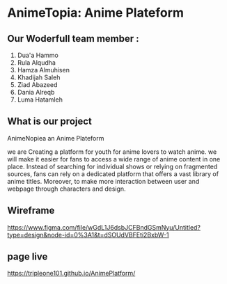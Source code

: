 # AnimeTopia: Anime Plateform

## Our Woderfull team member :
1. Dua'a Hammo
2. Rula Alqudha
3. Hamza Almuhisen
4. Khadijah Saleh
5. Ziad Abazeed
6. Dania Alreqb
7. Luma Hatamleh

## What is our project
AnimeNopiea an Anime Plateform

we are Creating a platform for youth for anime lovers to watch anime.
we will make it easier for fans to access a wide range of anime content in one place. Instead of searching for individual shows or relying on fragmented sources, fans can rely on a dedicated platform that offers a vast library of anime titles. Moreover, to make more interaction between user and webpage through characters and design.

## Wireframe
https://www.figma.com/file/wGdL1J6dsbJCFBndGSmNyu/Untitled?type=design&node-id=0%3A1&t=dSOUdVBFEti2BxbW-1


## page live  
https://tripleone101.github.io/AnimePlatform/
